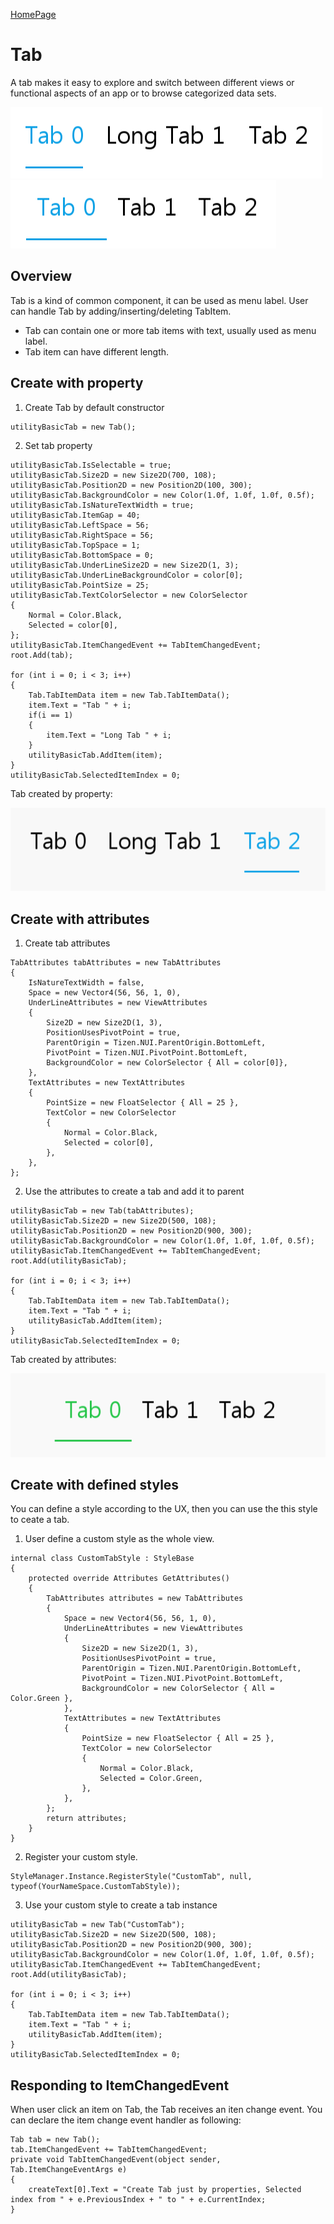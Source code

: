 [HomePage](./Guide.md)<br>

# Tab
A tab makes it easy to explore and switch between different views or functional aspects of an app or to browse categorized data sets.

![Tab](../../assets/images/components/tab.png) ![Tab](../../assets/images/components/tab2.png)

## Overview
Tab is a kind of common component, it can be used as menu label. User can handle Tab by adding/inserting/deleting TabItem.

- Tab can contain one or more tab items with text, usually used as menu label.
- Tab item can have different length.

## Create with property
1. Create Tab by default constructor

~~~{.cs}
utilityBasicTab = new Tab();
~~~

2. Set tab property

~~~{.cs}
utilityBasicTab.IsSelectable = true;
utilityBasicTab.Size2D = new Size2D(700, 108);
utilityBasicTab.Position2D = new Position2D(100, 300);
utilityBasicTab.BackgroundColor = new Color(1.0f, 1.0f, 1.0f, 0.5f);
utilityBasicTab.IsNatureTextWidth = true;
utilityBasicTab.ItemGap = 40;
utilityBasicTab.LeftSpace = 56;
utilityBasicTab.RightSpace = 56;
utilityBasicTab.TopSpace = 1;
utilityBasicTab.BottomSpace = 0;
utilityBasicTab.UnderLineSize2D = new Size2D(1, 3);
utilityBasicTab.UnderLineBackgroundColor = color[0];
utilityBasicTab.PointSize = 25;
utilityBasicTab.TextColorSelector = new ColorSelector
{
    Normal = Color.Black,
    Selected = color[0],
};
utilityBasicTab.ItemChangedEvent += TabItemChangedEvent;
root.Add(tab);

for (int i = 0; i < 3; i++)
{
    Tab.TabItemData item = new Tab.TabItemData();
    item.Text = "Tab " + i;
    if(i == 1)
    {
        item.Text = "Long Tab " + i;
    }
    utilityBasicTab.AddItem(item);
}
utilityBasicTab.SelectedItemIndex = 0;
~~~

Tab created by property:

![Tab](../../assets/images/components/tab.gif)

## Create with attributes
1. Create tab attributes

~~~{.cs}
TabAttributes tabAttributes = new TabAttributes
{
    IsNatureTextWidth = false,
    Space = new Vector4(56, 56, 1, 0),
    UnderLineAttributes = new ViewAttributes
    {
        Size2D = new Size2D(1, 3),
        PositionUsesPivotPoint = true,
        ParentOrigin = Tizen.NUI.ParentOrigin.BottomLeft,
        PivotPoint = Tizen.NUI.PivotPoint.BottomLeft,
        BackgroundColor = new ColorSelector { All = color[0]},
    },
    TextAttributes = new TextAttributes
    {
        PointSize = new FloatSelector { All = 25 },
        TextColor = new ColorSelector
        {
            Normal = Color.Black,
            Selected = color[0],
        },
    },
};
~~~

2. Use the attributes to create a tab and add it to parent

~~~{.cs}
utilityBasicTab = new Tab(tabAttributes);
utilityBasicTab.Size2D = new Size2D(500, 108);
utilityBasicTab.Position2D = new Position2D(900, 300);
utilityBasicTab.BackgroundColor = new Color(1.0f, 1.0f, 1.0f, 0.5f);
utilityBasicTab.ItemChangedEvent += TabItemChangedEvent;
root.Add(utilityBasicTab);

for (int i = 0; i < 3; i++)
{
    Tab.TabItemData item = new Tab.TabItemData();
    item.Text = "Tab " + i;
    utilityBasicTab.AddItem(item);
}
utilityBasicTab.SelectedItemIndex = 0;
~~~

Tab created by attributes:

![Tab](../../assets/images/components/tab2.gif)

## Create with defined styles
You can define a style according to the UX, then you can use the this style to ceate a tab.

1. User define a custom style as the whole view.

~~~{.cs}
internal class CustomTabStyle : StyleBase
{
    protected override Attributes GetAttributes()
    {
        TabAttributes attributes = new TabAttributes
        {
            Space = new Vector4(56, 56, 1, 0),
            UnderLineAttributes = new ViewAttributes
            {
                Size2D = new Size2D(1, 3),
                PositionUsesPivotPoint = true,
                ParentOrigin = Tizen.NUI.ParentOrigin.BottomLeft,
                PivotPoint = Tizen.NUI.PivotPoint.BottomLeft,
                BackgroundColor = new ColorSelector { All = Color.Green },
            },
            TextAttributes = new TextAttributes
            {
                PointSize = new FloatSelector { All = 25 },
                TextColor = new ColorSelector
                {
                    Normal = Color.Black,
                    Selected = Color.Green,
                },
            },
        };
        return attributes;
    }
}
~~~

2. Register your custom style.

~~~{.cs}
StyleManager.Instance.RegisterStyle("CustomTab", null, typeof(YourNameSpace.CustomTabStyle));
~~~

3. Use your custom style to create a tab instance

~~~{.cs}
utilityBasicTab = new Tab("CustomTab");
utilityBasicTab.Size2D = new Size2D(500, 108);
utilityBasicTab.Position2D = new Position2D(900, 300);
utilityBasicTab.BackgroundColor = new Color(1.0f, 1.0f, 1.0f, 0.5f);
utilityBasicTab.ItemChangedEvent += TabItemChangedEvent;
root.Add(utilityBasicTab);

for (int i = 0; i < 3; i++)
{
    Tab.TabItemData item = new Tab.TabItemData();
    item.Text = "Tab " + i;
    utilityBasicTab.AddItem(item);
}
utilityBasicTab.SelectedItemIndex = 0;
~~~

## Responding to ItemChangedEvent
When user click an item on Tab, the Tab receives an iten change event.
You can declare the item change event handler as following:

~~~{.cs}
Tab tab = new Tab();
tab.ItemChangedEvent += TabItemChangedEvent;
private void TabItemChangedEvent(object sender, Tab.ItemChangeEventArgs e)
{
    createText[0].Text = "Create Tab just by properties, Selected index from " + e.PreviousIndex + " to " + e.CurrentIndex;
}
~~~
